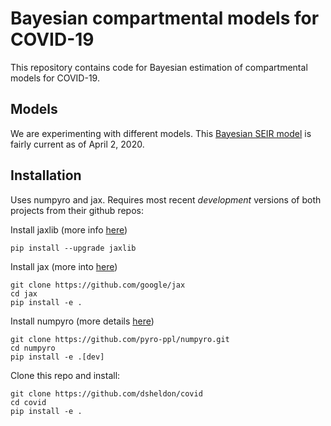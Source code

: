 # Bayesian compartmental models for COVID-19

This repository contains code for Bayesian estimation of compartmental
models for COVID-19.

## Models

We are experimenting with different models. This [Bayesian SEIR model](docs/Bayesian%20SEIR%20Model.pdf) is fairly current as of April 2, 2020.

## Installation

Uses numpyro and jax. Requires most recent *development* versions of both
projects from their github repos:

Install jaxlib (more info [here](https://github.com/google/jax#installation))
~~~
pip install --upgrade jaxlib
~~~

Install jax (more into [here](https://jax.readthedocs.io/en/latest/developer.html#building-from-source))
~~~
git clone https://github.com/google/jax
cd jax
pip install -e .
~~~

Install numpyro (more details [here](https://github.com/pyro-ppl/numpyro))
~~~
git clone https://github.com/pyro-ppl/numpyro.git
cd numpyro
pip install -e .[dev]
~~~

Clone this repo and install:
~~~
git clone https://github.com/dsheldon/covid
cd covid
pip install -e .
~~~
